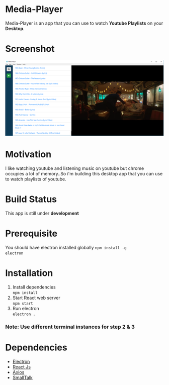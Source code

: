 # Media-Player
Media-Player is an app that you can use to watch <b>Youtube Playlists</b> on your <b>Desktop</b>.

# Screenshot
<img src="https://raw.githubusercontent.com/Abhi10699/Media-Player/master/Screenshots/v2.png" />

# Motivation
I like watching youtube and listening music on youtube but chrome occupies a lot of memory..So i'm building this desktop app that you can use to watch playlists of youtube.

# Build Status
This app is still under <b>development</b>

# Prerequisite
You should have electron installed globally
<code>npm install -g electron </code>

# Installation
<ol>
  <li>Install dependencies
      <br>
    <code>npm install</code>
  </li>
   <li>Start React web server
      <br>
    <code>npm start</code>
  </li>
  
   <li>Run electron
      <br>
    <code>electron .</code>
  </li>
</ol>

<h3>Note: Use different terminal instances for step <b>2</b> & <b>3</b></h3>

# Dependencies
<ul>
  <li><a href="https://github.com/electron/electron">Electron</a></li>
  <li><a href="https://github.com/facebook/react">React Js</a></li>
  <li><a href="https://github.com/axios/axios">Axios</a></li>
  <li><a href="https://github.com/coderaiser/smalltalk">SmallTalk</a></li>
</ul>

